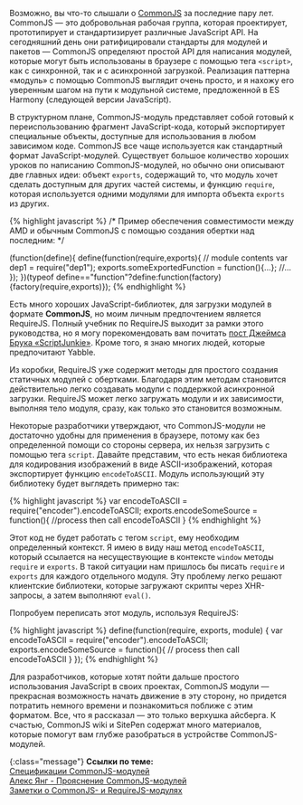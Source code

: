 <!-- ### CommonJS Модули -->


Возможно, вы что-то слышали о [CommonJS][4] за последние пару лет. CommonJS — это
добровольная рабочая группа, которая проектирует, прототипирует и стандартизирует
различные JavaScript API. На сегодняшний день они ратифицировали стандарты для
модулей и пакетов — CommonJS определяют простой API для написания модулей,
которые могут быть использованы в браузере с помощью тега `<script>`, как 
с синхронной, так и с асинхронной загрузкой. Реализация паттерна «модуль»
с помощью CommonJS выглядит очень просто, и я нахожу его уверенным шагом на пути
к модульной системе, предложенной в ES Harmony (следующей версии JavaScript).

В структурном плане, CommonJS-модуль представляет собой готовый к переиспользованию
фрагмент JavaScript-кода, который экспортирует специальные объекты, доступные
для использования в любом зависимом коде. CommonJS все чаще используется как
стандартный формат JavaScript-модулей. Существует большое количество хороших
уроков по написанию CommonJS-модулей, но обычно они описывают две главных идеи: 
объект `exports`, содержащий то, что модуль хочет сделать доступным для других
частей системы, и функцию `require`, которая используется одними модулями для
импорта объекта `exports` из других.

{% highlight javascript %}
/*
Пример обеспечения совместимости между AMD и обычным CommonJS с помощью
создания обертки над последним:
*/

(function(define){
define(function(require,exports){
  // module contents
  var dep1 = require("dep1");
  exports.someExportedFunction = function(){...};
  //...
});
})(typeof define=="function"?define:function(factory){factory(require,exports)});
{% endhighlight %}

Есть много хороших JavaScript-библиотек, для загрузки модулей в формате
**CommonJS**, но моим личным предпочтением является RequireJS. Полный учебник
по RequireJS выходит за рамки этого руководства, но я могу порекомендовать вам
почитать [пост Джеймса Брука «ScriptJunkie»][5]. Кроме того, я знаю многих людей,
которые предпочитают Yabble.

Из коробки, RequireJS уже содержит методы для простого создания статичных
модулей с обертками. Благодаря этим методам становится действительно легко
создавать модули с поддержкой асинхронной загрузки. RequireJS может легко
загружать модули и их зависимости, выполняя тело модуля, сразу, как только это
становится возможным.

Некоторые разработчики утверждают, что CommonJS-модули не достаточно удобны
для применения в браузере, потому как без определенной помощи со стороны сервера,
их нельзя загрузить с помощью тега `script`. Давайте представим, что есть некая
библиотека для кодирования изображений в виде ASCII-изображений, которая
экспортирует функцию `encodeToASCII`. Модуль использующий эту библиотеку
будет выглядеть примерно так:

{% highlight javascript %}
var encodeToASCII = require("encoder").encodeToASCII;
exports.encodeSomeSource = function(){
    //process then call encodeToASCII
}
{% endhighlight %}

Этот код не будет работать с тегом `script`, ему необходим определенный контекст.
Я имею в виду наш метод `encodeToASCII`, который ссылается на несуществующие
в контексте `window` методы `require` и `exports`. В такой ситуации нам пришлось
бы писать `require` и `exports` для каждого отдельного модуля. Эту проблему
легко решают клиентские библиотеки, которые загружают скрипты через XHR-запросы,
а затем выполняют `eval()`.

Попробуем переписать этот модуль, используя RequireJS:

{% highlight javascript %}
define(function(require, exports, module) {
  var encodeToASCII = require("encoder").encodeToASCII;
  exports.encodeSomeSource = function(){
    // process then call encodeToASCII
  }
});
{% endhighlight %}

Для разработчиков, которые хотят пойти дальше простого использования JavaScript
в своих проектах, CommonJS модули — прекрасная возможность начать движение в эту
сторону, но придется потратить немного времени и познакомиться поближе с этим
форматом. Все, что я рассказал — это только верхушка айсберга. К счастью, 
CommonJS wiki и SitePen содержат много материалов, которые помогут вам глубже
разобраться в устройстве CommonJS-модулей.

{:class="message"}
**Ссылки по теме:**  
[Спецификации CommonJS-модулей][1]  
[Алекс Янг - Прояснение CommonJS-модулей][2]  
[Заметки о CommonJS- и RequireJS-модулях][3]  

[1]: http://wiki.commonjs.org/wiki/Modules
[2]: http://dailyjs.com/2010/10/18/modules/
[3]: http://requirejs.org/docs/commonjs.html#packages
[4]: http://commonjs.org
[5]: http://msdn.microsoft.com/en-us/scriptjunkie/ff943568
